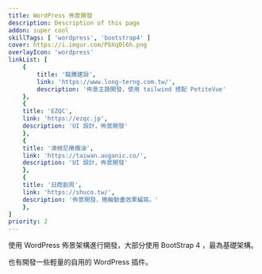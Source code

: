 ```yaml
---
title: WordPress 佈景開發
description: Description of this page
addon: super cool
skillTags: [ 'wordpress', 'bootstrap4' ]
cover: https://i.imgur.com/PbXq0l6h.png
overlayIcon: 'wordpress'
linkList: [
    {
        title: '龍騰建設',
        link: 'https://www.long-terng.com.tw/',
        description: '佈景主題開發，使用 tailwind 搭配 PetiteVue' 
    },
    { 
    title: 'EZQC',
    link: 'https://ezqc.jp',
    description: 'UI 設計，佈景開發'
    },
    {
    title: '澳根尼橄欖油',
    link: 'https://taiwan.auganic.co/',
    description: 'UI 設計，佈景開發'
    },
    {
    title: '日商創周',
    link: 'https://shuco.tw/',
    description: '佈景開發，捲軸動畫效果編寫。'
    },
]
priority: 2
---
```


使用 WordPress 佈景架構進行開發，大部分使用 BootStrap 4 ，最為基礎架構。

也有開發一些輕量的自用的 WordPress 插件。
